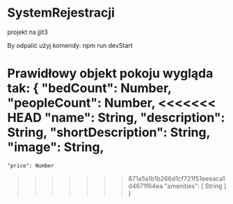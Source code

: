 # SystemRejestracji
projekt na jjit3

By odpalić użyj komendy:
npm run devStart

Prawidłowy objekt pokoju wygląda tak:
{
    "bedCount": Number,
    "peopleCount": Number,
<<<<<<< HEAD
    "name": String,
    "description": String,
    "shortDescription": String,
    "image": String,
=======
    "price": Number
>>>>>>> 871a5a1b1b266d1cf721f51eeeaca1d4671f64ea
    "amenities": [ String ]
}
